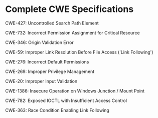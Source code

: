 

# Complete CWE Specifications

CWE-427: Uncontrolled Search Path Element

CWE-732: Incorrect Permission Assignment for Critical Resource

CWE-346: Origin Validation Error

CWE-59: Improper Link Resolution Before File Access ('Link Following')

CWE-276: Incorrect Default Permissions

CWE-269: Improper Privilege Management

CWE-20: Improper Input Validation

CWE-1386: Insecure Operation on Windows Junction / Mount Point

CWE-782: Exposed IOCTL with Insufficient Access Control

CWE-363: Race Condition Enabling Link Following